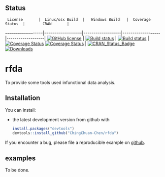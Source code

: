 

## Status

     License       |  Linux/osx Build  |   Windows Build   |  Coverage Status  |        CRAN       |
-------------------|-------------------|-------------------|-------------------|-------------------|
[![GitHub license](https://img.shields.io/badge/lincense-MIT-blue.svg)](http://badges.mit-license.org) | [![Build status](https://travis-ci.org/ChingChuan-Chen/rfda.svg?branch=master)](https://travis-ci.org/ChingChuan-Chen/rfda/branches) | [![Build status](https://ci.appveyor.com/api/projects/status/2yms6ao3mf69fdht/branch/master?svg=true)](https://ci.appveyor.com/project/ChingChuan-Chen/rfda/branch/master) | [![Coverage Status](https://coveralls.io/repos/github/ChingChuan-Chen/rfda/badge.svg?branch=master)](https://coveralls.io/github/ChingChuan-Chen/rfda?branch=master) [![Coverage Status](https://codecov.io/github/ChingChuan-Chen/rfda/coverage.svg?branch=master)](https://codecov.io/github/ChingChuan-Chen/rfda?branch=master) | [![CRAN_Status_Badge](http://www.r-pkg.org/badges/version/rfda)](http://cran.r-project.org/package=rfda)   [![Downloads](http://cranlogs.r-pkg.org/badges/grand-total/rfda)](http://cran.rstudio.com/package=rfda)

# rfda

To provide some tools used infunctional data analysis.

## Installation

You can install:

* the latest development version from github with

    ```R
    install.packages("devtools")
    devtools::install_github("ChingChuan-Chen/rfda")
    ```

If you encounter a bug, please file a reproducible example on [github](https://github.com/ChingChuan-Chen/rfda/issues).

## examples

To be done.
